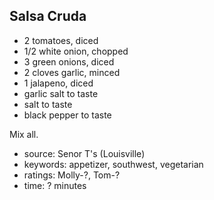 Salsa Cruda
-----------

- 2 tomatoes, diced
- 1/2 white onion, chopped
- 3 green onions, diced
- 2 cloves garlic, minced
- 1 jalapeno, diced
- garlic salt to taste
- salt to taste
- black pepper to taste

Mix all.

- source: Senor T's (Louisville)
- keywords: appetizer, southwest, vegetarian
- ratings: Molly-?, Tom-?
- time: ? minutes
